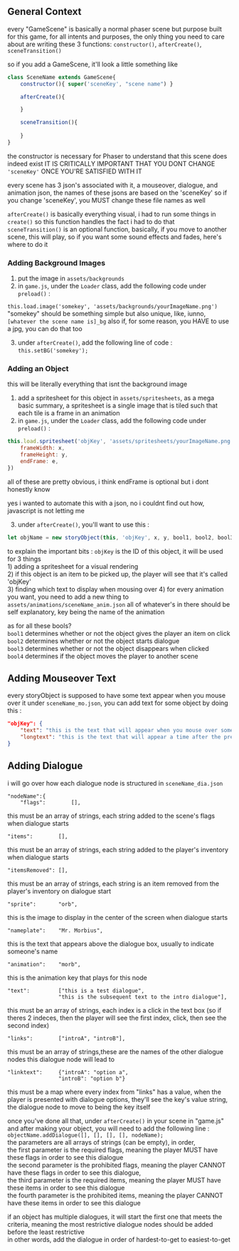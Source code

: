 ## General Context
every "GameScene" is basically a normal phaser scene but purpose built for this game, for all intents and purposes, the only thing you need to care about are writing these 3 functions:
	`constructor()`, `afterCreate()`, `sceneTransition()`

so if you add a GameScene, it'll look a little something like
```javascript
class SceneName extends GameScene{
	constructor(){ super('sceneKey', "scene name") }

	afterCreate(){

	}

	sceneTransition(){
	
	}
}
```
the constructor is necessary for Phaser to understand that this scene does indeed exist
IT IS CRITICALLY IMPORTANT THAT YOU DONT CHANGE `'sceneKey'` ONCE YOU'RE SATISFIED WITH IT

every scene has 3 json's associated with it, a mouseover, dialogue, and animation json, the names of these jsons are based on the 'sceneKey' so if you change 'sceneKey', you MUST change these file names as well

`afterCreate()` is basically everything visual, i had to run some things in `create()` so this function handles the fact i had to do that  
`sceneTransition()` is an optional function, basically, if you move to another scene, this will play, so if you want some sound effects and fades, here's where to do it

### Adding Background Images
1) put the image in `assets/backgrounds`
2) in `game.js`, under the `Loader` class, add the following code under `preload()` :

`this.load.image('somekey', 'assets/backgrounds/yourImageName.png')`
	"somekey" should be something simple but also unique, like, iunno, `[whatever the scene name is]_bg`
	also if, for some reason, you HAVE to use a jpg, you can do that too

3) under `afterCreate()`, add the following line of code :
`this.setBG('somekey');`

### Adding an Object
this will be literally everything that isnt the background image
1) add a spritesheet for this object in `assets/spritesheets`, as a mega basic summary, a spritesheet is a single image that is tiled such that each tile is a frame in an animation
2) in `game.js`, under the `Loader` class, add the following code under `preload()` :
```javascript
this.load.spritesheet('objKey', 'assets/spritesheets/yourImageName.png', {
	frameWidth: x,
	frameHeight: y,
	endFrame: e,
})
```
all of these are pretty obvious, i think endFrame is optional but i dont honestly know

yes i wanted to automate this with a json, no i couldnt find out how, javascript is not letting me

3) under `afterCreate()`, you'll want to use this :
```js
let objName = new storyObject(this, 'objKey', x, y, bool1, bool2, bool3, bool4);
```
to explain the important bits :
`objKey` is the ID of this object, it will be used for 3 things  
	1) adding a spritesheet for a visual rendering  
	2) if this object is an item to be picked up, the player will see that it's   called 'objKey'  
	3) finding which text to display when mousing over
4) for every animation you want, you need to add a new thing to `assets/animations/sceneName_anim.json`
all of whatever's in there should be self explanatory, key being the name of the animation

as for all these bools?  
`bool1` determines whether or not the object gives the player an item on click  
`bool2` determines whether or not the object starts dialogue  
`bool3` determines whether or not the object disappears when clicked  
`bool4` determines if the object moves the player to another scene

## Adding Mouseover Text
every storyObject is supposed to have some text appear when you mouse over it
under `sceneName_mo.json`, you can add text for some object by doing this :
```json
"objKey": {
	"text": "this is the text that will appear when you mouse over something",
	"longtext": "this is the text that will appear a time after the previous text has been up"
}
```



## Adding Dialogue
i will go over how each dialogue node is structured in `sceneName_dia.json`
```
"nodeName":{
    "flags":        [],
```
this must be an array of strings, each string added to the scene's flags when dialogue starts
```
"items":        [],
```
this must be an array of strings, each string added to the player's inventory when dialogue starts
```
"itemsRemoved": [],
```
this must be an array of strings, each string is an item removed from the player's inventory on dialogue start
```
"sprite":       "orb",
```
this is the image to display in the center of the screen when dialogue starts
```
"nameplate":    "Mr. Morbius",
```
this is the text that appears above the dialogue box, usually to indicate someone's name
```
"animation":    "morb",
```
this is the animation key that plays for this node
```
"text":         ["this is a test dialogue",
                "this is the subsequent text to the intro dialogue"],
```
this must be an array of strings, each index is a click in the text box (so if theres 2 indeces, then the player will see the first index, click, then see the second index)
```
"links":        ["introA", "introB"],
```
this must be an array of strings,these are the names of the other dialogue nodes this dialogue node will lead to
```
"linktext":     {"introA": "option a",
                "introB": "option b"}
```
this must be a map where every index from "links" has a value, when the player is presented with dialogue options, they'll see the key's value string, the dialogue node to move to being the key itself


once you've done all that, under `afterCreate()` in your scene in "game.js" and after making your object, you will need to add the following line :
`objectName.addDialogue([], [], [], [], nodeName);`  
the parameters are all arrays of strings (can be empty), in order,  
the first parameter is the required flags, meaning the player MUST have these flags in order to see this dialogue  
the second parameter is the prohibited flags, meaning the player CANNOT have these flags in order to see this dialogue,  
the third parameter is the required items, meaning the player MUST have these items in order to see this dialogue  
the fourth parameter is the prohibited items, meaning the player CANNOT have these items in order to see this dialogue

if an object has multiple dialogues, it will start the first one that meets the criteria, meaning the most restrictive dialogue nodes should be added before the least restrictive  
in other words, add the dialogue in order of hardest-to-get to easiest-to-get
